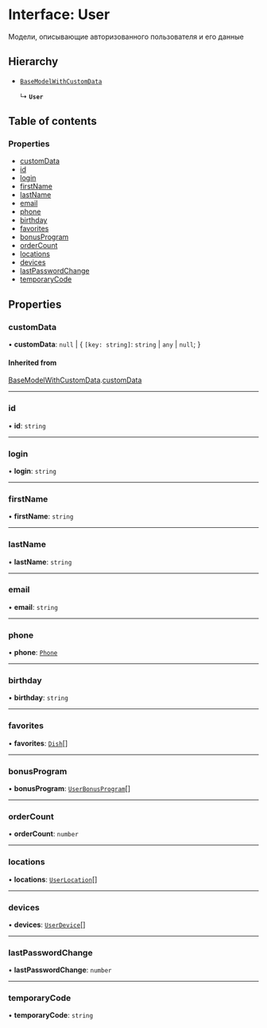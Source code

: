 # Interface: User

Модели, описывающие авторизованного пользователя и его данные

## Hierarchy

- [`BaseModelWithCustomData`](BaseModelWithCustomData.md)

  ↳ **`User`**

## Table of contents

### Properties

- [customData](User.md#customdata)
- [id](User.md#id)
- [login](User.md#login)
- [firstName](User.md#firstname)
- [lastName](User.md#lastname)
- [email](User.md#email)
- [phone](User.md#phone)
- [birthday](User.md#birthday)
- [favorites](User.md#favorites)
- [bonusProgram](User.md#bonusprogram)
- [orderCount](User.md#ordercount)
- [locations](User.md#locations)
- [devices](User.md#devices)
- [lastPasswordChange](User.md#lastpasswordchange)
- [temporaryCode](User.md#temporarycode)

## Properties

### customData

• **customData**: ``null`` \| { `[key: string]`: `string` \| `any` \| ``null``;  }

#### Inherited from

[BaseModelWithCustomData](BaseModelWithCustomData.md).[customData](BaseModelWithCustomData.md#customdata)

___

### id

• **id**: `string`

___

### login

• **login**: `string`

___

### firstName

• **firstName**: `string`

___

### lastName

• **lastName**: `string`

___

### email

• **email**: `string`

___

### phone

• **phone**: [`Phone`](Phone.md)

___

### birthday

• **birthday**: `string`

___

### favorites

• **favorites**: [`Dish`](Dish.md)[]

___

### bonusProgram

• **bonusProgram**: [`UserBonusProgram`](UserBonusProgram.md)[]

___

### orderCount

• **orderCount**: `number`

___

### locations

• **locations**: [`UserLocation`](../README.md#userlocation)[]

___

### devices

• **devices**: [`UserDevice`](UserDevice.md)[]

___

### lastPasswordChange

• **lastPasswordChange**: `number`

___

### temporaryCode

• **temporaryCode**: `string`
